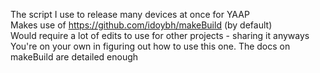 The script I use to release many devices at once for YAAP  
Makes use of https://github.com/idoybh/makeBuild (by default)  
Would require a lot of edits to use for other projects - sharing it anyways  
You're on your own in figuring out how to use this one. The docs on makeBuild are detailed enough  
